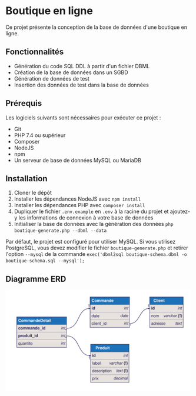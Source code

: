 # Boutique en ligne

Ce projet présente la conception de la base de données d'une boutique en ligne.

## Fonctionnalités

- Génération du code SQL DDL à partir d'un fichier DBML
- Création de la base de données dans un SGBD
- Génération de données de test
- Insertion des données de test dans la base de données

## Prérequis

Les logiciels suivants sont nécessaires pour exécuter ce projet :

- Git
- PHP 7.4 ou supérieur
- Composer
- NodeJS
- npm
- Un serveur de base de données MySQL ou MariaDB

## Installation

1. Cloner le dépôt
2. Installer les dépendances NodeJS avec `npm install`
3. Installer les dépendances PHP avec `composer install`
4. Dupliquer le fichier `.env.example` en `.env` à la racine du projet et ajoutez-y les informations de connexion à votre base de données
5. Initialiser la base de données avec la génération des données `php boutique-generate.php --dbml --data`

Par défaut, le projet est configuré pour utiliser MySQL. Si vous utilisez PostgreSQL, vous devez modifier le fichier `boutique-generate.php` et retirer l'option `--mysql` de la commande `exec('dbml2sql boutique-schema.dbml -o boutique-schema.sql --mysql');`

## Diagramme ERD

![Diagramme ERD](boutique-erd.svg)
